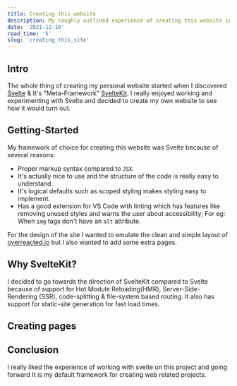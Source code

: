 ```yaml
---
title: Creating this website
description: My roughly outlined experience of creating this website in SvelteKit.
date: '2021-12-16'
read_time: '5'
slug: 'creating_this_site'
---
```


## Intro
The whole thing of creating my personal website started when I discovered [Svelte](https://svelte.dev/) & It's "Meta-Framework" [SvelteKit](https://kit.svelte.dev/). I really enjoyed working and experimenting with Svelte and decided to create my own website to see how it would turn out.

## Getting-Started
My framework of choice for creating this website was Svelte because of several reasons:

- Proper markup syntax compared to `JSX`.
- It's actually nice to use and the structure of the code is really easy to understand.
- It's logical defaults such as scoped styling makes styling easy to implement.
- Has a good extension for VS Code with linting which has features like removing unused styles and warns the user about accessibility; For eg: When `img` tags don't have an `alt` attribute.

For the design of the site I wanted to emulate the clean and simple layout of [overreacted.io](overreacted.io) but I also wanted to add some extra pages.

## Why SvelteKit?
I decided to go towards the direction of SvelteKit compared to Svelte because of support for Hot Module Reloading(HMR), Server-Side-Rendering (SSR), code-splitting & file-system based routing. It also has support for static-site generation for fast load times.

## Creating pages


## Conclusion
I really liked the experience of working with svelte on this project and going forward It is my default framework for creating web related projects.